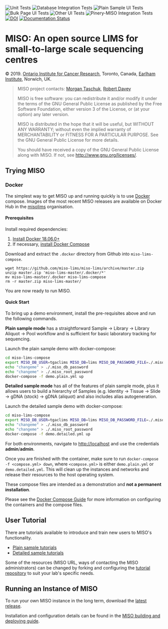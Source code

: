 ![Unit Tests](https://github.com/miso-lims/miso-lims/actions/workflows/unit_tests.yml/badge.svg)
![Database Integration Tests](https://github.com/miso-lims/miso-lims/actions/workflows/sqlstore_it.yml/badge.svg)
![Plain Sample UI Tests](https://github.com/miso-lims/miso-lims/actions/workflows/miso_web_plain_it.yml/badge.svg)
![Bulk Page UI Tests](https://github.com/miso-lims/miso-lims/actions/workflows/miso_web_bulk_it.yml/badge.svg)
![Other UI Tests](https://github.com/miso-lims/miso-lims/actions/workflows/miso_web_other_it.yml/badge.svg)
![Pinery-MISO Integration Tests](https://github.com/miso-lims/miso-lims/actions/workflows/pinery_miso_it.yml/badge.svg)
[![DOI](https://zenodo.org/badge/4726428.svg)](https://zenodo.org/badge/latestdoi/4726428)
[![Documentation Status](https://readthedocs.org/projects/miso-lims-docs/badge/?version=latest)](https://miso-lims.readthedocs.io/projects/docs/en/latest/?badge=latest)


# MISO: An open source LIMS for small-to-large scale sequencing centres

&copy; 2019. [Ontario Institute for Cancer Research](http://oicr.on.ca), Toronto, Canada, [Earlham Institute](http://earlham.ac.uk/), Norwich, UK.

> MISO project contacts: [Morgan Taschuk](morgan.taschuk@oicr.on.ca), [Robert Davey](robert.davey@earlham.ac.uk)
>
> MISO is free software: you can redistribute it and/or modify
> it under the terms of the GNU General Public License as published by
> the Free Software Foundation, either version 3 of the License, or
> (at your option) any later version.
>
> MISO is distributed in the hope that it will be useful,
> but WITHOUT ANY WARRANTY; without even the implied warranty of
> MERCHANTABILITY or FITNESS FOR A PARTICULAR PURPOSE.  See the
> GNU General Public License for more details.
>
> You should have received a copy of the GNU General Public License
> along with MISO.  If not, see <http://www.gnu.org/licenses/>.


## Trying MISO

### Docker

The simplest way to get MISO up and running quickly is to use
[Docker](https://www.docker.com/) compose. Images of the most recent MISO releases are
available on Docker Hub in
the [misolims](https://hub.docker.com/r/misolims/) organisation.

#### Prerequisites

Install required dependencies:

1. [Install Docker 18.06.0+](https://docs.docker.com/install/)
1. If necessary, [install Docker Compose](https://docs.docker.com/compose/install/)


Download and extract the `.docker` directory from Github into `miso-lims-compose`.

```
wget https://github.com/miso-lims/miso-lims/archive/master.zip
unzip master.zip 'miso-lims-master/.docker/*'
mv miso-lims-master/.docker miso-lims-compose
rm -r master.zip miso-lims-master/
```

You are now ready to run MISO.

#### Quick Start

To bring up a demo environment, install the pre-requisites above and run the
following commands.

**Plain sample mode** has a straightforward Sample -> Library -> Library Aliquot ->
Pool workflow and is sufficient for basic laboratory tracking for sequencing.

Launch the plain sample demo with docker-compose:
``` bash
cd miso-lims-compose
export MISO_DB_USER=tgaclims MISO_DB=lims MISO_DB_PASSWORD_FILE=./.miso_db_password MISO_DB_ROOT_PASSWORD_FILE=./.miso_root_password MISO_TAG=latest
echo "changeme" > ./.miso_db_password
echo "changeme" > ./.miso_root_password
docker-compose -f demo.plain.yml up
```

**Detailed sample mode** has all of the features of plain sample mode, plus it
allows users to build a hierarchy of Samples (e.g. Identity -> Tissue -> Slide
-> gDNA (stock) -> gDNA (aliquot) and also includes alias autogeneration.

Launch the detailed sample demo with docker-compose:

```bash
cd miso-lims-compose
export MISO_DB_USER=tgaclims MISO_DB=lims MISO_DB_PASSWORD_FILE=./.miso_db_password MISO_DB_ROOT_PASSWORD_FILE=./.miso_root_password MISO_TAG=latest
echo "changeme" > ./.miso_db_password
echo "changeme" > ./.miso_root_password
docker-compose -f demo.detailed.yml up
```

For both environments, navigate to [http://localhost](http://localhost)
and use the credentials **admin**/**admin**.

Once you are finished with the container, make sure to run
`docker-compose -f <compose.yml> down`, where `<compose.yml>` is either
`demo.plain.yml` or `demo.detailed.yml`. This will clean up the instances and
networks and release their resources to the host operating system.


These compose files are intended as a demonstration and __not a permanent installation__.

Please see the [Docker Compose Guide](https://miso-lims.readthedocs.io/projects/docs/en/latest/admin/compose-installation-guide/) for more information on configuring the containers and the compose files.


## User Tutorial

There are tutorials available to introduce and train new users to MISO's functionality.  
* [Plain sample tutorials](https://miso-lims.github.io/walkthroughs/index-plain)
* [Detailed sample tutorials](https://miso-lims.github.io/walkthroughs)

Some of the resources (MISO URL,
ways of contacting the MISO administrators) can be changed by forking and configuring
the [tutorial repository](https://github.com/miso-lims/walkthroughs) to suit your
lab's specific needs.

## Running an Instance of MISO

To run your own MISO instance in the long term, download the
[latest release](https://github.com/miso-lims/miso-lims/releases/latest).

Installation and configuration details can be found in the [MISO building and deploying guide](https://miso-lims.readthedocs.io/projects/docs/en/latest/admin/installation-guide/).

